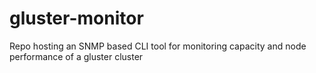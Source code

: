 gluster-monitor
===============

Repo hosting an SNMP based CLI tool for monitoring capacity and node performance of a gluster cluster